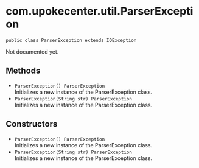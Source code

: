 # com.upokecenter.util.ParserException

    public class ParserException extends IOException

Not documented yet.

## Methods

* `ParserException() ParserException`<br>
 Initializes a new instance of the ParserException class.
* `ParserException(String str) ParserException`<br>
 Initializes a new instance of the ParserException class.

## Constructors

* `ParserException() ParserException`<br>
 Initializes a new instance of the ParserException class.
* `ParserException(String str) ParserException`<br>
 Initializes a new instance of the ParserException class.
